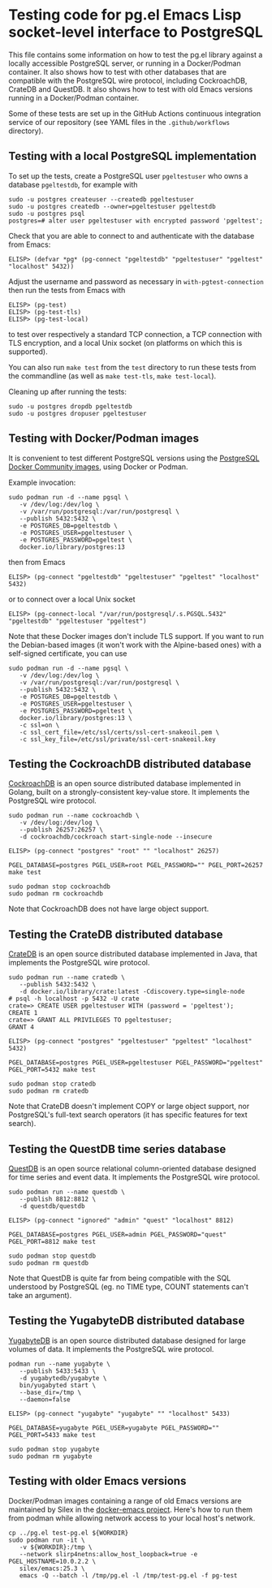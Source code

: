 # Testing code for pg.el Emacs Lisp socket-level interface to PostgreSQL


This file contains some information on how to test the pg.el library against a locally accessible
PostgreSQL server, or running in a Docker/Podman container. It also shows how to test with other
databases that are compatible with the PostgreSQL wire protocol, including CockroachDB, CrateDB and
QuestDB. It also shows how to test with old Emacs versions running in a Docker/Podman container.

Some of these tests are set up in the GitHub Actions continuous integration service of our
repository (see YAML files in the `.github/workflows` directory).


## Testing with a local PostgreSQL implementation

To set up the tests, create a PostgreSQL user `pgeltestuser` who owns a database
`pgeltestdb`, for example with

    sudo -u postgres createuser --createdb pgeltestuser
    sudo -u postgres createdb --owner=pgeltestuser pgeltestdb
    sudo -u postgres psql
    postgres=# alter user pgeltestuser with encrypted password 'pgeltest';

Check that you are able to connect to and authenticate with the database from Emacs:

    ELISP> (defvar *pg* (pg-connect "pgeltestdb" "pgeltestuser" "pgeltest" "localhost" 5432))

Adjust the username and password as necessary in `with-pgtest-connection` then run the tests from
Emacs with

    ELISP> (pg-test)
    ELISP> (pg-test-tls)
    ELISP> (pg-test-local)

to test over respectively a standard TCP connection, a TCP connection with TLS encryption, and a
local Unix socket (on platforms on which this is supported).

You can also run `make test` from the `test` directory to run these tests from the commandline (as
well as `make test-tls`, `make test-local`).

Cleaning up after running the tests:

    sudo -u postgres dropdb pgeltestdb
    sudo -u postgres dropuser pgeltestuser



## Testing with Docker/Podman images

It is convenient to test different PostgreSQL versions using the [PostgreSQL Docker Community
images](https://hub.docker.com/_/postgres/), using Docker or Podman. 

Example invocation: 

    sudo podman run -d --name pgsql \
       -v /dev/log:/dev/log \
       -v /var/run/postgresql:/var/run/postgresql \
       --publish 5432:5432 \
       -e POSTGRES_DB=pgeltestdb \
       -e POSTGRES_USER=pgeltestuser \
       -e POSTGRES_PASSWORD=pgeltest \
       docker.io/library/postgres:13

then from Emacs

    ELISP> (pg-connect "pgeltestdb" "pgeltestuser" "pgeltest" "localhost" 5432)

or to connect over a local Unix socket

    ELISP> (pg-connect-local "/var/run/postgresql/.s.PGSQL.5432" "pgeltestdb" "pgeltestuser "pgeltest")

Note that these Docker images don't include TLS support. If you want to run the Debian-based images
(it won't work with the Alpine-based ones) with a self-signed certificate, you can use

    sudo podman run -d --name pgsql \
       -v /dev/log:/dev/log \
       -v /var/run/postgresql:/var/run/postgresql \
       --publish 5432:5432 \
       -e POSTGRES_DB=pgeltestdb \
       -e POSTGRES_USER=pgeltestuser \
       -e POSTGRES_PASSWORD=pgeltest \
       docker.io/library/postgres:13 \
       -c ssl=on \
       -c ssl_cert_file=/etc/ssl/certs/ssl-cert-snakeoil.pem \
       -c ssl_key_file=/etc/ssl/private/ssl-cert-snakeoil.key


## Testing the CockroachDB distributed database

[CockroachDB](https://github.com/cockroachdb/cockroach) is an open source distributed database
implemented in Golang, built on a strongly-consistent key-value store. It implements the PostgreSQL
wire protocol.

    sudo podman run --name cockroachdb \
       -v /dev/log:/dev/log \
       --publish 26257:26257 \
       -d cockroachdb/cockroach start-single-node --insecure

    ELISP> (pg-connect "postgres" "root" "" "localhost" 26257)
    
    PGEL_DATABASE=postgres PGEL_USER=root PGEL_PASSWORD="" PGEL_PORT=26257 make test

    sudo podman stop cockroachdb
    sudo podman rm cockroachdb

Note that CockroachDB does not have large object support. 



## Testing the CrateDB distributed database

[CrateDB](https://crate.io/) is an open source distributed database implemented in Java, that
implements the PostgreSQL wire protocol.

    sudo podman run --name cratedb \
       --publish 5432:5432 \
       -d docker.io/library/crate:latest -Cdiscovery.type=single-node
    # psql -h localhost -p 5432 -U crate
    crate=> CREATE USER pgeltestuser WITH (password = 'pgeltest');
    CREATE 1
    crate=> GRANT ALL PRIVILEGES TO pgeltestuser;
    GRANT 4

    ELISP> (pg-connect "postgres" "pgeltestuser" "pgeltest" "localhost" 5432)

    PGEL_DATABASE=postgres PGEL_USER=pgeltestuser PGEL_PASSWORD="pgeltest" PGEL_PORT=5432 make test

    sudo podman stop cratedb
    sudo podman rm cratedb


Note that CrateDB doesn't implement COPY or large object support, nor PostgreSQL's full-text search
operators (it has specific features for text search). 


## Testing the QuestDB time series database

[QuestDB](https://questdb.io/) is an open source relational column-oriented database designed for
time series and event data. It implements the PostgreSQL wire protocol. 

    sudo podman run --name questdb \
       --publish 8812:8812 \
       -d questdb/questdb

    ELISP> (pg-connect "ignored" "admin" "quest" "localhost" 8812)

    PGEL_DATABASE=postgres PGEL_USER=admin PGEL_PASSWORD="quest" PGEL_PORT=8812 make test

    sudo podman stop questdb
    sudo podman rm questdb


Note that QuestDB is quite far from being compatible with the SQL understood by PostgreSQL (eg.
no TIME type, COUNT statements can't take an argument). 


## Testing the YugabyteDB distributed database

[YugabyteDB](https://yugabyte.com/) is an open source distributed database designed for large
volumes of data. It implements the PostgreSQL wire protocol.

    podman run --name yugabyte \
       --publish 5433:5433 \
       -d yugabytedb/yugabyte \
       bin/yugabyted start \
       --base_dir=/tmp \
       --daemon=false

    ELISP> (pg-connect "yugabyte" "yugabyte" "" "localhost" 5433)

    PGEL_DATABASE=yugabyte PGEL_USER=yugabyte PGEL_PASSWORD="" PGEL_PORT=5433 make test

    sudo podman stop yugabyte
    sudo podman rm yugabyte


## Testing with older Emacs versions

Docker/Podman images containing a range of old Emacs versions are maintained by Silex in the [docker-emacs
project](https://github.com/Silex/docker-emacs). Here's how to run them from podman while allowing
network access to your local host's network.

	cp ../pg.el test-pg.el ${WORKDIR}
	sudo podman run -it \
	   -v ${WORKDIR}:/tmp \
	   --network slirp4netns:allow_host_loopback=true -e PGEL_HOSTNAME=10.0.2.2 \
	   silex/emacs:25.3 \
	   emacs -Q --batch -l /tmp/pg.el -l /tmp/test-pg.el -f pg-test
